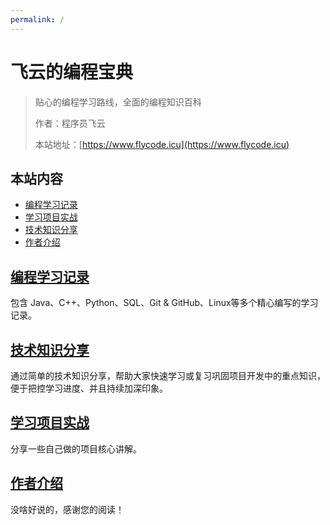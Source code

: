 ```yaml
---
permalink: /
---
```


# 飞云的编程宝典

> 贴心的编程学习路线，全面的编程知识百科
>
> 作者：程序员飞云
>
> 本站地址：[https://www.flycode.icu](https://www.flycode.icu)

## 本站内容

- [编程学习记录](/编程学习)
- [学习项目实战](/项目实战)
- [技术知识分享](/知识碎片)
- [作者介绍](/作者.md)


## [编程学习记录](/编程学习)

包含 Java、C++、Python、SQL、Git & GitHub、Linux等多个精心编写的学习记录。

## [技术知识分享](/知识碎片)

通过简单的技术知识分享，帮助大家快速学习或复习巩固项目开发中的重点知识，便于把控学习进度、并且持续加深印象。

## [学习项目实战](/项目实战)

分享一些自己做的项目核心讲解。

## [作者介绍](/作者.md)

没啥好说的，感谢您的阅读！

[//]: # (# 特殊说明)

[//]: # ()
[//]: # (此模板来自鱼皮的开源模板，进行了相应的改进，如有需要请访问[https://www.codefather.cn/]&#40;https://www.codefather.cn/&#41;)

